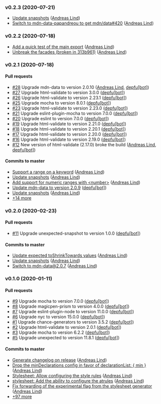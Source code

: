 ### v0.2.3 (2020-07-21)

- [Update snapshots](https://github.com/papandreou/css-generators/commit/2cda3d99fdd5f966c3d7f5b62ea93f943cca5380) ([Andreas Lind](mailto:andreaslindpetersen@gmail.com))
- [Switch to mdn-data-papandreou to get mdn\/data\#420](https://github.com/papandreou/css-generators/commit/194d54b54ccd50b5e70ed766ef0ef57483b660ed) ([Andreas Lind](mailto:andreaslindpetersen@gmail.com))

### v0.2.2 (2020-07-18)

- [Add a quick test of the main export](https://github.com/papandreou/css-generators/commit/b0555e2746c4d2fca99ced6a27a19a1a766e50cb) ([Andreas Lind](mailto:andreaslindpetersen@gmail.com))
- [Unbreak the facades \(broken in 313b961\)](https://github.com/papandreou/css-generators/commit/db97fbbdcb1b79c438ab640e2efece1d7e108c69) ([Andreas Lind](mailto:andreaslindpetersen@gmail.com))

### v0.2.1 (2020-07-18)

#### Pull requests

- [#28](https://github.com/papandreou/css-generators/pull/28) Upgrade mdn-data to version 2.0.10 ([Andreas Lind](mailto:andreas.lind@peakon.com), [depfu[bot]](mailto:23717796+depfu[bot]@users.noreply.github.com))
- [#27](https://github.com/papandreou/css-generators/pull/27) Upgrade html-validate to version 3.0.0 ([depfu[bot]](mailto:23717796+depfu[bot]@users.noreply.github.com))
- [#26](https://github.com/papandreou/css-generators/pull/26) Upgrade html-validate to version 2.23.1 ([depfu[bot]](mailto:23717796+depfu[bot]@users.noreply.github.com))
- [#25](https://github.com/papandreou/css-generators/pull/25) Upgrade mocha to version 8.0.1 ([depfu[bot]](mailto:23717796+depfu[bot]@users.noreply.github.com))
- [#23](https://github.com/papandreou/css-generators/pull/23) Upgrade html-validate to version 2.23.0 ([depfu[bot]](mailto:23717796+depfu[bot]@users.noreply.github.com))
- [#21](https://github.com/papandreou/css-generators/pull/21) Upgrade eslint-plugin-mocha to version 7.0.0 ([depfu[bot]](mailto:23717796+depfu[bot]@users.noreply.github.com))
- [#20](https://github.com/papandreou/css-generators/pull/20) Upgrade eslint to version 7.0.0 ([depfu[bot]](mailto:23717796+depfu[bot]@users.noreply.github.com))
- [#19](https://github.com/papandreou/css-generators/pull/19) Upgrade html-validate to version 2.21.0 ([depfu[bot]](mailto:23717796+depfu[bot]@users.noreply.github.com))
- [#18](https://github.com/papandreou/css-generators/pull/18) Upgrade html-validate to version 2.20.1 ([depfu[bot]](mailto:23717796+depfu[bot]@users.noreply.github.com))
- [#17](https://github.com/papandreou/css-generators/pull/17) Upgrade html-validate to version 2.20.0 ([depfu[bot]](mailto:23717796+depfu[bot]@users.noreply.github.com))
- [#16](https://github.com/papandreou/css-generators/pull/16) Upgrade html-validate to version 2.19.0 ([depfu[bot]](mailto:23717796+depfu[bot]@users.noreply.github.com))
- [#12](https://github.com/papandreou/css-generators/pull/12) New version of html-validate \(2.17.0\) broke the build ([Andreas Lind](mailto:andreas.lind@peakon.com), [depfu[bot]](mailto:23717796+depfu[bot]@users.noreply.github.com))

#### Commits to master

- [Support a range on a keyword](https://github.com/papandreou/css-generators/commit/ce3d83660ee4ed594d8b9a5b0cf83330661248d2) ([Andreas Lind](mailto:andreaslindpetersen@gmail.com))
- [Update snapshots](https://github.com/papandreou/css-generators/commit/6a999604ac185118e624b39aa3cb227d8894ecd1) ([Andreas Lind](mailto:andreas.lind@peakon.com))
- [Add support for numeric ranges with &lt;number&gt;](https://github.com/papandreou/css-generators/commit/313b961c88382dfa9ed8ec3234f7bb70fd4533b7) ([Andreas Lind](mailto:andreas.lind@peakon.com))
- [Update mdn-data to version 2.0.9](https://github.com/papandreou/css-generators/commit/5490122778013369c994f1a35fd43c0271939ab6) ([depfu[bot]](mailto:23717796+depfu[bot]@users.noreply.github.com))
- [Update snapshots](https://github.com/papandreou/css-generators/commit/631feb25748cb0cd000ee6d793a7a590d7ace2c9) ([Andreas Lind](mailto:andreaslindpetersen@gmail.com))
- [+14 more](https://github.com/papandreou/css-generators/compare/v0.2.0...v0.2.1)

### v0.2.0 (2020-02-23)

#### Pull requests

- [#11](https://github.com/papandreou/css-generators/pull/11) Upgrade unexpected-snapshot to version 1.0.0 ([depfu[bot]](mailto:23717796+depfu[bot]@users.noreply.github.com))

#### Commits to master

- [Update expected toShrinkTowards values](https://github.com/papandreou/css-generators/commit/25d3c062e958783795b59cab433a735313f42a25) ([Andreas Lind](mailto:andreaslindpetersen@gmail.com))
- [Update snapshots](https://github.com/papandreou/css-generators/commit/36bc7463dbd917c6925686c1f3023899ad139066) ([Andreas Lind](mailto:andreaslindpetersen@gmail.com))
- [Switch to mdn-data@2.0.7](https://github.com/papandreou/css-generators/commit/89741bb225449857f1eadeaf8a85cb020d01f503) ([Andreas Lind](mailto:andreaslindpetersen@gmail.com))

### v0.1.0 (2020-01-11)

#### Pull requests

- [#9](https://github.com/papandreou/css-generators/pull/9) Upgrade mocha to version 7.0.0 ([depfu[bot]](mailto:23717796+depfu[bot]@users.noreply.github.com))
- [#8](https://github.com/papandreou/css-generators/pull/8) Upgrade magicpen-prism to version 4.0.0 ([depfu[bot]](mailto:23717796+depfu[bot]@users.noreply.github.com))
- [#7](https://github.com/papandreou/css-generators/pull/7) Upgrade eslint-plugin-node to version 11.0.0 ([depfu[bot]](mailto:23717796+depfu[bot]@users.noreply.github.com))
- [#6](https://github.com/papandreou/css-generators/pull/6) Upgrade nyc to version 15.0.0 ([depfu[bot]](mailto:23717796+depfu[bot]@users.noreply.github.com))
- [#1](https://github.com/papandreou/css-generators/pull/1) Upgrade chance-generators to version 3.5.2 ([depfu[bot]](mailto:23717796+depfu[bot]@users.noreply.github.com))
- [#2](https://github.com/papandreou/css-generators/pull/2) Upgrade html-validate to version 2.0.1 ([depfu[bot]](mailto:23717796+depfu[bot]@users.noreply.github.com))
- [#3](https://github.com/papandreou/css-generators/pull/3) Upgrade mocha to version 6.2.2 ([depfu[bot]](mailto:23717796+depfu[bot]@users.noreply.github.com))
- [#5](https://github.com/papandreou/css-generators/pull/5) Upgrade unexpected to version 11.8.1 ([depfu[bot]](mailto:23717796+depfu[bot]@users.noreply.github.com))

#### Commits to master

- [Generate changelog on release](https://github.com/papandreou/css-generators/commit/eb62c7e51a1d9bae93a70ea1bda61f2b30348f4d) ([Andreas Lind](mailto:andreaslindpetersen@gmail.com))
- [Drop the minDeclarations config in favor of declarationList: { min }](https://github.com/papandreou/css-generators/commit/a527ccb50b4353d7c5a5eb7ff1fce65d0a83a4b5) ([Andreas Lind](mailto:andreaslindpetersen@gmail.com))
- [Stylesheet: Allow configuring the style rules](https://github.com/papandreou/css-generators/commit/1b888ff18199e87aa91e235b178ed5f004b1d854) ([Andreas Lind](mailto:andreaslindpetersen@gmail.com))
- [stylesheet: Add the ability to configure the atrules](https://github.com/papandreou/css-generators/commit/a8fc73b216ab7861d13ef70cd8554010a22b1d79) ([Andreas Lind](mailto:andreaslindpetersen@gmail.com))
- [Fix forwarding of the experimental flag from the stylesheet generator](https://github.com/papandreou/css-generators/commit/1c340df4ad918bd8f943cc0a643cd9f91a9356c5) ([Andreas Lind](mailto:andreaslindpetersen@gmail.com))
- [+97 more](https://github.com/papandreou/css-generators/compare/eb62c7e51a1d9bae93a70ea1bda61f2b30348f4d%5E...v0.1.0)

